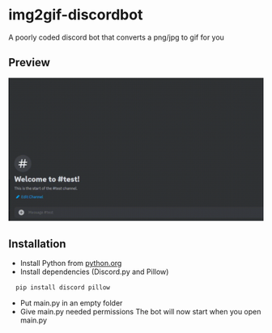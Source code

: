 
# img2gif-discordbot

A poorly coded discord bot that converts a png/jpg to gif for you


## Preview

![Preview](https://raw.githubusercontent.com/benno000/img2gif-discordbot/refs/heads/main/preview.gif)


## Installation
- Install Python from [python.org](https://www.python.org/downloads/)
- Install dependencies (Discord.py and Pillow)

```bash
  pip install discord pillow
```
- Put main.py in an empty folder
- Give main.py needed permissions
The bot will now start when you open main.py
    
